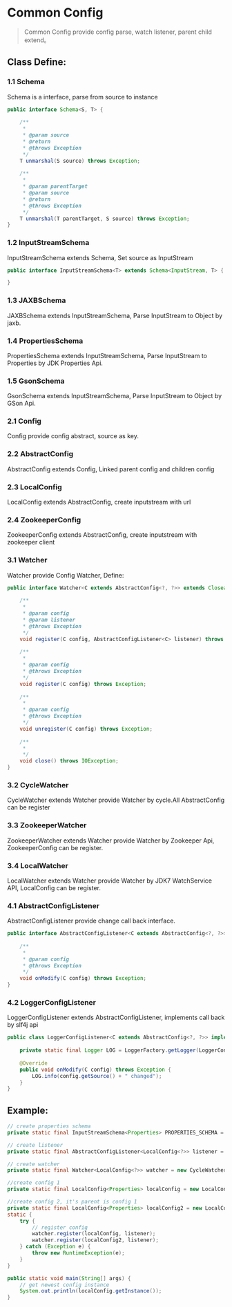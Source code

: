 # Common Config
> Common Config provide config parse, watch listener, parent child extend。

## Class Define:
### 1.1 Schema
Schema is a interface, parse from source to instance
```java
public interface Schema<S, T> {
	
	/**
	 * 
	 * @param source
	 * @return
	 * @throws Exception
	 */
	T unmarshal(S source) throws Exception;
	
	/**
	 * 
	 * @param parentTarget
	 * @param source
	 * @return
	 * @throws Exception
	 */
	T unmarshal(T parentTarget, S source) throws Exception;
}
```
### 1.2 InputStreamSchema
InputStreamSchema extends Schema, Set source as InputStream
```java
public interface InputStreamSchema<T> extends Schema<InputStream, T> {

}
```
### 1.3 JAXBSchema
JAXBSchema extends InputStreamSchema, Parse InputStream to Object by jaxb.

### 1.4 PropertiesSchema
PropertiesSchema extends InputStreamSchema, Parse InputStream to Properties by JDK Properties Api.

### 1.5 GsonSchema
GsonSchema extends InputStreamSchema, Parse InputStream to Object by GSon Api.

### 2.1 Config
Config provide config abstract, source as key.
### 2.2 AbstractConfig
AbstractConfig extends Config, Linked parent config and children config
### 2.3 LocalConfig
LocalConfig extends AbstractConfig, create inputstream with url
### 2.4 ZookeeperConfig
ZookeeperConfig extends AbstractConfig, create inputstream with zookeeper client

### 3.1 Watcher
Watcher provide Config Watcher, Define:
```java
public interface Watcher<C extends AbstractConfig<?, ?>> extends Closeable {
	
	/**
	 * 
	 * @param config
	 * @param listener
	 * @throws Exception
	 */
	void register(C config, AbstractConfigListener<C> listener) throws Exception;
	
	/**
	 * 
	 * @param config
	 * @throws Exception
	 */
	void register(C config) throws Exception; 
	
	/**
	 * 
	 * @param config
	 * @throws Exception
	 */
	void unregister(C config) throws Exception;
	
	/**
	 * 
	 */
	void close() throws IOException;
}
```
### 3.2 CycleWatcher
CycleWatcher extends Watcher provide Watcher by cycle.All AbstractConfig can be register

### 3.3 ZookeeperWatcher
ZookeeperWatcher extends Watcher  provide Watcher by Zookeeper Api, ZookeeperConfig can be register.

### 3.4 LocalWatcher
LocalWatcher extends Watcher  provide Watcher by JDK7 WatchService API, LocalConfig can be register.

### 4.1 AbstractConfigListener
AbstractConfigListener provide change call back interface.
```java
public interface AbstractConfigListener<C extends AbstractConfig<?, ?>> {
	
	/**
	 * 
	 * @param config
	 * @throws Exception
	 */
	void onModify(C config) throws Exception;
}
```
### 4.2 LoggerConfigListener 
LoggerConfigListener extends AbstractConfigListener, implements call back by slf4j api
```java
public class LoggerConfigListener<C extends AbstractConfig<?, ?>> implements AbstractConfigListener<C> {
	
	private static final Logger LOG = LoggerFactory.getLogger(LoggerConfigListener.class);
	
	@Override
	public void onModify(C config) throws Exception {
		LOG.info(config.getSource() + " changed");
	}
}
```
## Example:
```java
// create properties schema
private static final InputStreamSchema<Properties> PROPERTIES_SCHEMA = InputStreamSchemaFactory.createPropertiesSchema(StandardCharsets.UTF_8);

// create listener
private static final AbstractConfigListener<LocalConfig<?>> listener = new LoggerConfigListener2<>();

// create watcher
private static final Watcher<LocalConfig<?>> watcher = new CycleWatcher<>(1000 * 60);

//create config 1
private static final LocalConfig<Properties> localConfig = new LocalConfig<>("aa.properties", PROPERTIES_SCHEMA);

//create config 2, it's parent is config 1
private static final LocalConfig<Properties> localConfig2 = new LocalConfig<>("schema-aa2.properties", PROPERTIES_SCHEMA, localConfig);
static {
	try {
		// register config
		watcher.register(localConfig, listener);
		watcher.register(localConfig2, listener);
	} catch (Exception e) {
		throw new RuntimeException(e);
	}
}

public static void main(String[] args) {
	// get newest config instance
	System.out.println(localConfig.getInstance());
}
```
